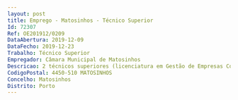 ```yaml
--- 
layout: post
title: Emprego - Matosinhos - Técnico Superior
Id: 72307
Ref: OE201912/0209
DataAbertura: 2019-12-09
DataFecho: 2019-12-23
Trabalho: Técnico Superior
Empregador: Câmara Municipal de Matosinhos
Descricao: 2 técnicos superiores (licenciatura em Gestão de Empresas Contabilidade), para a Divisão de Contratação Pública  elaborar o plano anual de aquisição em parceria com os diversos serviços municipais e promover a sua execução  assegurar os procedimentos pré contratuais de locação ou de aquisição de bens móveis, de aquisição de serviços e de empreitadas, em colaboração com os diferentes serviços municipais  promover a elaboração dos programas de procedimento de formação dos contratos de locação ou de aquisição de bens móveis, de aquisição de serviços e de empreitadas e respetivos cadernos de encargos, recorrendo sempre que necessário a outras unidades orgânicas de forma a garantir uma adequada definição das especificações dos bens, serviços e dos materiais de construção e uma correta definição das condições técnicas (normas, certificados dos materiais, boletins de análise e inspeções técnicas)  gerir todo o procedimento pré contratual até à sua adjudicação  proceder a todas as publicitações legalmente exigíveis, inerentes ao desenvolvimento do procedimento pré contratual  compilar e verificar toda a documentação necessária à celebração de contrato  conferir a faturação relativa aos procedimentos desenvolvidos, em parceria com os serviços requisitantes  promover a normalização dos bens e dos serviços necessários ao desenvolvimento das atividades da autarquia  determinar, fixar e controlar os consumos médios dos serviços, fornecendo os elementos necessários à elaboração do orçamento anual  garantir a seleção dos fornecedores (em consultas e ajustes diretos) de acordo com a sua avaliação contínua  definir uma metodologia de qualificação e proceder à avaliação contínua de fornecedores  assegurar, em parceria com a divisão de Aplicações Informáticas e Inovação, a gestão da Plataforma Eletrónica de Contratação.
CodigoPostal: 4450-510 MATOSINHOS
Concelho: Matosinhos
Distrito: Porto
--- 
```

